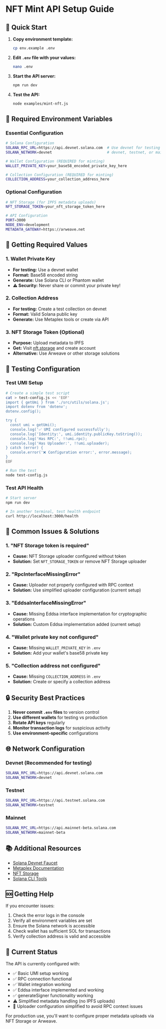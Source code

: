 # NFT Mint API Setup Guide

## 🚀 Quick Start

1. **Copy environment template:**
   ```bash
   cp env.example .env
   ```

2. **Edit `.env` file with your values:**
   ```bash
   nano .env
   ```

3. **Start the API server:**
   ```bash
   npm run dev
   ```

4. **Test the API:**
   ```bash
   node examples/mint-nft.js
   ```

## 🔧 Required Environment Variables

### Essential Configuration
```bash
# Solana Configuration
SOLANA_RPC_URL=https://api.devnet.solana.com  # Use devnet for testing
SOLANA_NETWORK=devnet                         # devnet, testnet, or mainnet-beta

# Wallet Configuration (REQUIRED for minting)
WALLET_PRIVATE_KEY=your_base58_encoded_private_key_here

# Collection Configuration (REQUIRED for minting)
COLLECTION_ADDRESS=your_collection_address_here
```

### Optional Configuration
```bash
# NFT Storage (for IPFS metadata uploads)
NFT_STORAGE_TOKEN=your_nft_storage_token_here

# API Configuration
PORT=3000
NODE_ENV=development
METADATA_GATEWAY=https://arweave.net
```

## 🔑 Getting Required Values

### 1. Wallet Private Key
- **For testing:** Use a devnet wallet
- **Format:** Base58 encoded string
- **Generate:** Use Solana CLI or Phantom wallet
- **⚠️ Security:** Never share or commit your private key!

### 2. Collection Address
- **For testing:** Create a test collection on devnet
- **Format:** Valid Solana public key
- **Generate:** Use Metaplex tools or create via API

### 3. NFT Storage Token (Optional)
- **Purpose:** Upload metadata to IPFS
- **Get:** Visit [nft.storage](https://nft.storage) and create account
- **Alternative:** Use Arweave or other storage solutions

## 🧪 Testing Configuration

### Test UMI Setup
```bash
# Create a simple test script
cat > test-config.js << 'EOF'
import { getUmi } from './src/utils/solana.js';
import dotenv from 'dotenv';
dotenv.config();

try {
  const umi = getUmi();
  console.log('✅ UMI configured successfully');
  console.log('Identity:', umi.identity.publicKey.toString());
  console.log('Has RPC:', !!umi.rpc);
  console.log('Has Uploader:', !!umi.uploader);
} catch (error) {
  console.error('❌ Configuration error:', error.message);
}
EOF

# Run the test
node test-config.js
```

### Test API Health
```bash
# Start server
npm run dev

# In another terminal, test health endpoint
curl http://localhost:3000/health
```

## 🚨 Common Issues & Solutions

### 1. "NFT Storage token is required"
- **Cause:** NFT Storage uploader configured without token
- **Solution:** Set `NFT_STORAGE_TOKEN` or remove NFT Storage uploader

### 2. "RpcInterfaceMissingError"
- **Cause:** Uploader not properly configured with RPC context
- **Solution:** Use simplified uploader configuration (current setup)

### 3. "EddsaInterfaceMissingError"
- **Cause:** Missing Eddsa interface implementation for cryptographic operations
- **Solution:** Custom Eddsa implementation added (current setup)

### 4. "Wallet private key not configured"
- **Cause:** Missing `WALLET_PRIVATE_KEY` in `.env`
- **Solution:** Add your wallet's base58 private key

### 5. "Collection address not configured"
- **Cause:** Missing `COLLECTION_ADDRESS` in `.env`
- **Solution:** Create or specify a collection address

## 🔒 Security Best Practices

1. **Never commit `.env` files** to version control
2. **Use different wallets** for testing vs production
3. **Rotate API keys** regularly
4. **Monitor transaction logs** for suspicious activity
5. **Use environment-specific** configurations

## 🌐 Network Configuration

### Devnet (Recommended for testing)
```bash
SOLANA_RPC_URL=https://api.devnet.solana.com
SOLANA_NETWORK=devnet
```

### Testnet
```bash
SOLANA_RPC_URL=https://api.testnet.solana.com
SOLANA_NETWORK=testnet
```

### Mainnet
```bash
SOLANA_RPC_URL=https://api.mainnet-beta.solana.com
SOLANA_NETWORK=mainnet-beta
```

## 📚 Additional Resources

- [Solana Devnet Faucet](https://faucet.solana.com/)
- [Metaplex Documentation](https://docs.metaplex.com/)
- [NFT Storage](https://nft.storage/)
- [Solana CLI Tools](https://docs.solana.com/cli/install-solana-cli-tools)

## 🆘 Getting Help

If you encounter issues:

1. Check the error logs in the console
2. Verify all environment variables are set
3. Ensure the Solana network is accessible
4. Check wallet has sufficient SOL for transactions
5. Verify collection address is valid and accessible

## 🔄 Current Status

The API is currently configured with:
- ✅ Basic UMI setup working
- ✅ RPC connection functional
- ✅ Wallet integration working
- ✅ Eddsa interface implemented and working
- ✅ generateSigner functionality working
- ⚠️ Simplified metadata handling (no IPFS uploads)
- 🔧 Uploader configuration simplified to avoid RPC context issues

For production use, you'll want to configure proper metadata uploads via NFT Storage or Arweave.
